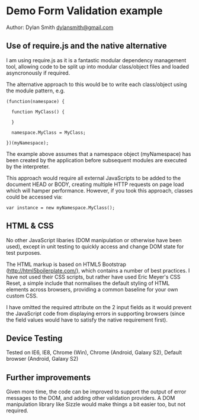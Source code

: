 Demo Form Validation example
============================

Author: Dylan Smith <dylansmith@gmail.com>

Use of require.js and the native alternative
--------------------------------------------
I am using require.js as it is a fantastic modular dependency management tool,
allowing code to be split up into modular class/object files and loaded
asyncronously if required.

The alternative approach to this would be to write each class/object using the
module pattern, e.g.

    (function(namespace) {

      function MyClass() {

      }

      namespace.MyClass = MyClass;

    })(myNamespace);

The example above assumes that a namespace object (myNamespace) has been
created by the application before subsequent modules are executed by the interpreter.

This approach would require all external JavaScripts to be added to the document
HEAD or BODY, creating multiple HTTP requests on page load which will hamper
performance. However, if you took this approach, classes could be accessed via:

    var instance = new myNamespace.MyClass();

HTML & CSS
----------
No other JavaScript libaries (DOM manipulation or otherwise have been used), except
in unit testing to quickly access and change DOM state for test purposes.

The HTML markup is based on HTML5 Bootstrap (http://html5boilerplate.com/), which
contains a number of best practices. I have not used their CSS scripts, but rather
have used Eric Meyer's CSS Reset, a simple include that normalises the default
styling of HTML elements across browsers, providing a common baseline for your
own custom CSS.

I have omitted the required attribute on the 2 input fields as it would prevent
the JavaScript code from displaying errors in supporting browsers (since the
field values would have to satisfy the native requirement first).

Device Testing
--------------
Tested on IE6, IE8, Chrome (Win), Chrome (Android, Galaxy S2),
Default browser (Android, Galaxy S2)

Further improvements
--------------------
Given more time, the code can be improved to support the output of error messages
to the DOM, and adding other validation providers. A DOM manipulation library
like Sizzle would make things a bit easier too, but not required.
